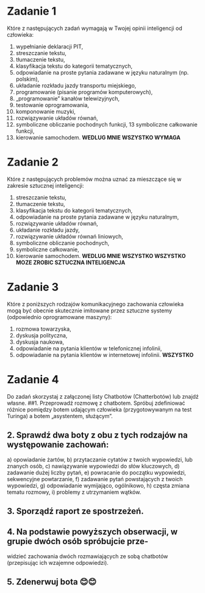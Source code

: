 # Zadanie 1
Które z następujących zadań wymagają w Twojej opinii inteligencji od człowieka:
1. wypełnianie deklaracji PIT,
2. streszczanie tekstu,
3. tłumaczenie tekstu,
4. klasyfikacja tekstu do kategorii tematycznych,
5. odpowiadanie na proste pytania zadawane w języku naturalnym (np. polskim),
6. układanie rozkładu jazdy transportu miejskiego,
7. programowanie (pisanie programów komputerowych),
8. „programowanie” kanałów telewizyjnych,
9. testowanie oprogramowania,
10. komponowanie muzyki,
11. rozwiązywanie układów równań,
12. symboliczne obliczanie pochodnych funkcji,
13 symboliczne całkowanie funkcji,
14. kierowanie samochodem.
**WEDLUG MNIE WSZYSTKO WYMAGA**

# Zadanie 2
Które z następujących problemów można uznać za mieszczące się w zakresie sztucznej
inteligencji:
1. streszczanie tekstu,
2. tłumaczenie tekstu,
3. klasyfikacja tekstu do kategorii tematycznych,
4. odpowiadanie na proste pytania zadawane w języku naturalnym,
5. rozwiązywanie układów równań,
6. układanie rozkładu jazdy,
7. rozwiązywanie układów równań liniowych,
8. symboliczne obliczanie pochodnych,
9. symboliczne całkowanie,
10. kierowanie samochodem.
**WEDLUG MNIE WSZYSTKO WSZYSTKO MOZE ZROBIC SZTUCZNA INTELIGENCJA**

# Zadanie 3
Które z poniższych rodzajów komunikacyjnego zachowania człowieka mogą być
obecnie skutecznie imitowane przez sztuczne systemy (odpowiednio oprogramowane
maszyny):
1. rozmowa towarzyska,
2. dyskusja polityczna,
3. dyskusja naukowa,
4. odpowiadanie na pytania klientów w telefonicznej infolinii,
5. odpowiadanie na pytania klientów w internetowej infolinii.
**WSZYSTKO**

# Zadanie 4
Do zadań skorzystaj z załączonej listy Chatbotów (Chatterbotów) lub znajdź własne.
##1. Przeprowadź rozmowę z chatbotem. Spróbuj zdefiniować różnice pomiędzy
botem udającym człowieka (przygotowywanym na test Turinga) a botem
„asystentem, służącym”.

## 2. Sprawdź dwa boty z obu z tych rodzajów na występowanie zachowań:
a) opowiadanie żartów,
b) przytaczanie cytatów z twoich wypowiedzi, lub znanych osób,
c) nawiązywanie wypowiedzi do słów kluczowych,
d) zadawanie dużej liczby pytań,
e) powracanie do początku wypowiedzi, sekwencyjne powtarzanie,
f) zadawanie pytań powstających z twoich wypowiedzi,
g) odpowiadanie wymijająco, ogólnikowo,
h) częsta zmiana tematu rozmowy,
i) problemy z utrzymaniem wątków.

## 3. Sporządź raport ze spostrzeżeń.

## 4. Na podstawie powyższych obserwacji, w grupie dwóch osób spróbujcie prze-
widzieć zachowania dwóch rozmawiających ze sobą chatbotów (przepisując ich
wzajemne odpowiedzi).

## 5. Zdenerwuj bota 😊😊
